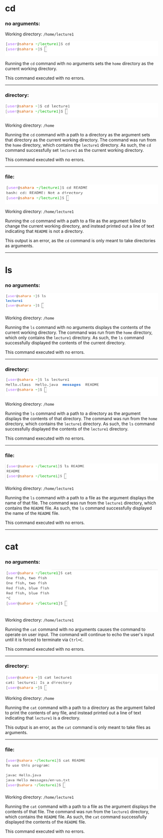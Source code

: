 # cd
### no arguments:

Working directory: `/home/lecture1`


![Image](cd1.png)

Running the `cd` command with no arguments sets the `home` directory as the current working directory.

This command executed with no errors.

---
### directory:


![Image](cd2.png)

Working directory: `/home`

Running the `cd` command with a path to a directory as the argument sets that directory as the current working directory. The command was run from the `home` directory, which contains the `lecture1` directory. As such, the `cd` command successfully set `lecture1` as the current working directory.

This command executed with no errors.

---
### file:


![Image](cd3.png)

Working directory: `/home/lecture1`

Running the `cd` command with a path to a file as the argument failed to change the current working directory, and instead printed out a line of text indicating that `README` is not a directory.

This output is an error, as the `cd` command is only meant to take directories as arguments.

---
# ls
### no arguments:


![Image](ls1.png)

Working directory: `/home`

Running the `ls` command with no arguments displays the contents of the current working directory. The command was run from the `home` directory, which only contains the `lecture1` directory. As such, the `ls` command successfully displayed the contents of the current directory.

This command executed with no errors.

---
### directory:


![Image](ls2.png)

Working directory: `/home`

Running the `ls` command with a path to a directory as the argument displays the contents of that directory. The command was run from the `home` directory, which contains the `lecture1` directory. As such, the `ls` command successfully displayed the contents of the `lecture1` directory.

This command executed with no errors.

---
### file:


![Image](ls3.png)

Working directory: `/home/lecture1`

Running the `ls` command with a path to a file as the argument displays the name of that file. The command was run from the `lecture1` directory, which contains the `README` file. As such, the `ls` command successfully displayed the name of the `README` file.

This command executed with no errors.

---
# cat
### no arguments:


![Image](cat1.png)

Working directory: `/home/lecture1`

Running the `cat` command with no arguments causes the command to operate on user input. The command will continue to echo the user's input until it is forced to terminate via `Ctrl+C`.

This command executed with no errors.

---
### directory:


![Image](cat2.png)

Working directory: `/home`

Running the `cat` command with a path to a directory as the argument failed to print the contents of any file, and instead printed out a line of text indicating that `lecture1` is a directory.

This output is an error, as the `cat` command is only meant to take files as arguments.

---
### file:


![Image](cat3.png)

Working directory: `/home/lecture1`

Running the `cat` command with a path to a file as the argument displays the contents of that file. The command was run from the `lecture1` directory, which contains the `README` file. As such, the `cat` command successfully displayed the contents of the `README` file.

This command executed with no errors.
